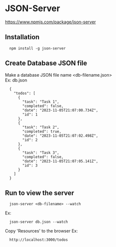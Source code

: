 # JSON-Server

https://www.npmjs.com/package/json-server

## Installation
```
  npm install -g json-server
```
## Create Database JSON file
Make a database JSON file name <db-filename.json><br>
Ex: db.json
```
  {
    "todos": [
      {
        "task": "Task 1",
        "completed": false,
        "date": "2023-11-05T21:07:00.734Z",
        "id": 1
      },
      {
        "task": "Task 2",
        "completed": true,
        "date": "2023-11-05T21:07:02.498Z",
        "id": 2
      },
      {
        "task": "Task 3",
        "completed": false,
        "date": "2023-11-05T21:07:05.141Z",
        "id": 3
      }
    ]
  }
```

## Run to view the server
```
  json-server <db-filename> --watch
```
Ex:
```
  json-server db.json --watch
```
Copy 'Resources' to the browser
Ex:
```
  http://localhost:3000/todos
```
